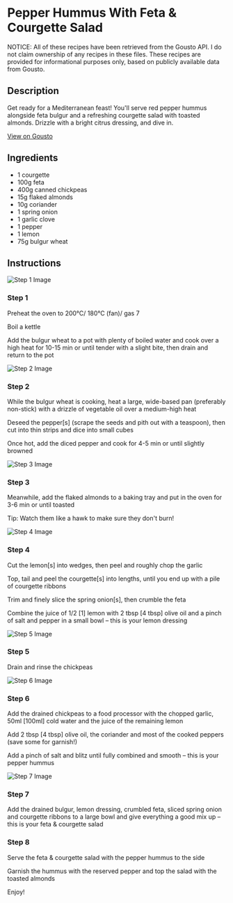 # Pepper Hummus With Feta & Courgette Salad

NOTICE: All of these recipes have been retrieved from the Gousto API. I do not claim ownership of any recipes in these files. These recipes are provided for informational purposes only, based on publicly available data from Gousto.

## Description

Get ready for a Mediterranean feast! You'll serve red pepper hummus alongside feta bulgur and a refreshing courgette salad with toasted almonds. Drizzle with a bright citrus dressing, and dive in.

[View on Gousto](https://www.gousto.co.uk/recipes/cookbook/red-pepper-coriander-hummus-with-feta-courgette-salad)

## Ingredients

- 1 courgette
- 100g feta
- 400g canned chickpeas
- 15g flaked almonds
- 10g coriander
- 1 spring onion
- 1 garlic clove
- 1 pepper
- 1 lemon
- 75g bulgur wheat

## Instructions

![Step 1 Image](https://production-media.gousto.co.uk/cms/recipe-step-image/step-1-1624351014858-x200.jpg)

### Step 1

Preheat the oven to 200°C/ 180°C (fan)/ gas 7

Boil a kettle

Add the bulgur wheat to a pot with plenty of boiled water and cook over a high heat for 10-15 min or until tender with a slight bite, then drain and return to the pot

![Step 2 Image](https://production-media.gousto.co.uk/cms/recipe-step-image/step-2-1624351023357-x200.jpg)

### Step 2

While the bulgur wheat is cooking, heat a large, wide-based pan (preferably non-stick) with a drizzle of vegetable oil over a medium-high heat

Deseed the pepper<span class="text-danger">[s]</span> (scrape the seeds and pith out with a teaspoon), then cut into thin strips and dice into small cubes

Once hot, add the diced pepper and cook for 4-5 min or until slightly browned

![Step 3 Image](https://production-media.gousto.co.uk/cms/recipe-step-image/step-3-1624351029151-x200.jpg)

### Step 3

Meanwhile, add the flaked almonds to a baking tray and put in the oven for 3-6 min or until toasted

Tip: Watch them like a hawk to make sure they don't burn!

![Step 4 Image](https://production-media.gousto.co.uk/cms/recipe-step-image/step-4-1624351040586-x200.jpg)

### Step 4

Cut the lemon<span class="text-danger">[s]</span> into wedges, then peel and roughly chop the garlic

Top, tail and peel the courgette<span class="text-danger">[s]</span> into lengths, until you end up with a pile of courgette ribbons

Trim and finely slice the spring onion<span class="text-danger">[s]</span>, then crumble the feta

Combine the juice of 1/2 <span class="text-danger">[1]</span> lemon with 2 tbsp <span class="text-danger">[4 tbsp]</span> olive oil and a pinch of salt and pepper in a small bowl – this is your lemon dressing

![Step 5 Image](https://production-media.gousto.co.uk/cms/recipe-step-image/step-5-1624351052681-x200.jpg)

### Step 5

Drain and rinse the chickpeas

![Step 6 Image](https://production-media.gousto.co.uk/cms/recipe-step-image/step-6-1624351066387-x200.jpg)

### Step 6

Add the drained chickpeas to a food processor with the chopped garlic, 50ml <span class="text-danger">[100ml]</span> cold water and the juice of the remaining lemon

Add 2 tbsp <span class="text-danger">[4 tbsp]</span> olive oil, the coriander and most of the cooked peppers (save some for garnish!)

Add a pinch of salt and blitz until fully combined and smooth – this is your pepper hummus

![Step 7 Image](https://production-media.gousto.co.uk/cms/recipe-step-image/step-7-1624351071597-x200.jpg)

### Step 7

Add the drained bulgur, lemon dressing, crumbled feta, sliced spring onion and courgette ribbons to a large bowl and give everything a good mix up – this is your feta & courgette salad

### Step 8

Serve the feta & courgette salad with the pepper hummus to the side

Garnish the hummus with the reserved pepper and top the salad with the toasted almonds

Enjoy!

